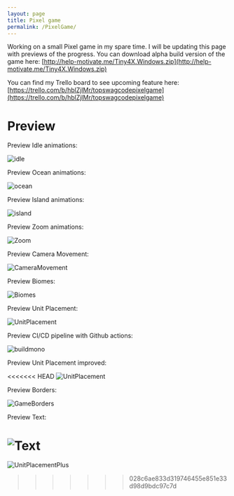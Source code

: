 ```yaml
---
layout: page
title: Pixel game
permalink: /PixelGame/
---
```


Working on a small Pixel game in my spare time. I will be updating this page with previews of the progress. You can download alpha build version of the game here: [http://help-motivate.me/Tiny4X.Windows.zip](http://help-motivate.me/Tiny4X.Windows.zip)

You can find my Trello board to see upcoming feature here: [https://trello.com/b/hblZjlMr/topswagcodepixelgame](https://trello.com/b/hblZjlMr/topswagcodepixelgame)

# Preview

Preview Idle animations:

![idle](/assets/idle.gif)

Preview Ocean animations:

![ocean](/assets/ocean.gif)

Preview Island animations:

![island](/assets/Island.gif)

Preview Zoom animations:

![Zoom](/assets/zoom.gif)

Preview Camera Movement:

![CameraMovement](/assets/CameraMovement.gif)

Preview Biomes:

![Biomes](/assets/Biomes.gif)

Preview Unit Placement:

![UnitPlacement](/assets/UnitPlacement.gif)

Preview CI/CD pipeline with Github actions:

![buildmono](/assets/buildmono.png)

Preview Unit Placement improved:

<<<<<<< HEAD
![UnitPlacement](/assets/UnitPlacementPlus.gif)

Preview Borders:

![GameBorders](/assets/Borders.gif)

Preview Text:

![Text](/assets/font.png)
=======
![UnitPlacementPlus](/assets/UnitPlacementPlus.gif)
>>>>>>> 028c6ae833d319746455e851e33d98d9bdc97c7d
